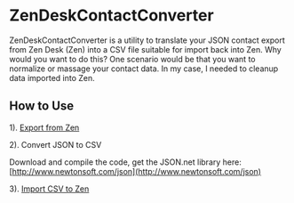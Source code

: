 # ZenDeskContactConverter

ZenDeskContactConverter is a utility to translate your JSON contact export from Zen Desk (Zen) into a CSV file suitable for import back into Zen.  Why would you want to do this?  One scenario would be that you want to normalize or massage your contact data.  In my case, I needed to cleanup data imported into Zen.

## How to Use

1). [Export from Zen](https://support.zendesk.com/hc/en-us/articles/203662346-Exporting-data-to-a-CSV-or-XML-file-Professional-and-Enterprise-)

2). Convert JSON to CSV

Download and compile the code, get the JSON.net library here: [http://www.newtonsoft.com/json](http://www.newtonsoft.com/json)

3). [Import CSV to Zen](https://support.zendesk.com/hc/en-us/articles/203661996-Bulk-importing-users-and-organizations)

